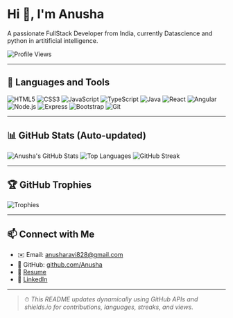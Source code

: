 # Hi 👋, I'm Anusha

A passionate FullStack Developer from India, currently Datascience and python in artitificial intelligence.

![Profile Views](https://komarev.com/ghpvc/?username=Anusha&label=Profile%20views&color=0e75b6&style=flat)

---

## 🔧 Languages and Tools

![HTML5](https://img.shields.io/badge/HTML5-E34F26?style=flat-square&logo=html5&logoColor=white)
![CSS3](https://img.shields.io/badge/CSS3-1572B6?style=flat-square&logo=css3&logoColor=white)
![JavaScript](https://img.shields.io/badge/JavaScript-F7DF1E?style=flat-square&logo=javascript&logoColor=black)
![TypeScript](https://img.shields.io/badge/TypeScript-3178C6?style=flat-square&logo=typescript&logoColor=white)
![Java](https://img.shields.io/badge/Java-007396?style=flat-square&logo=java&logoColor=white)
![React](https://img.shields.io/badge/React-20232A?style=flat-square&logo=react&logoColor=61DAFB)
![Angular](https://img.shields.io/badge/Angular-DD0031?style=flat-square&logo=angular&logoColor=white)
![Node.js](https://img.shields.io/badge/Node.js-339933?style=flat-square&logo=nodedotjs&logoColor=white)
![Express](https://img.shields.io/badge/Express.js-000000?style=flat-square&logo=express&logoColor=white)
![Bootstrap](https://img.shields.io/badge/Bootstrap-563D7C?style=flat-square&logo=bootstrap&logoColor=white)
![Git](https://img.shields.io/badge/Git-F05032?style=flat-square&logo=git&logoColor=white)


---

## 📊 GitHub Stats (Auto-updated)

![Anusha's GitHub Stats](https://github-readme-stats.vercel.app/api?username=Anusha&show_icons=true&theme=default&count_private=true)
![Top Languages](https://github-readme-stats.vercel.app/api/top-langs/?username=Anusha&layout=compact&theme=default)
![GitHub Streak](https://streak-stats.demolab.com/?user=Anusha&theme=default)

---

## 🏆 GitHub Trophies

![Trophies](https://github-profile-trophy.vercel.app/?username=Anusha&theme=flat&column=7)

---

## 📫 Connect with Me

- ✉️ Email: [anusharavi828@gmail.com](mailto:anusha828@gmail.com)
- 💼 GitHub: [github.com/Anusha](https://github.com/Anusha)
- 🔗 [Resume](https://drive.google.com/file/d/your_resume_link_here/view?usp=drive_link)
- 💼 [LinkedIn](https://www.linkedin.com/in/your-linkedin)

---

> ⏱ *This README updates dynamically using GitHub APIs and shields.io for contributions, languages, streaks, and views.*
